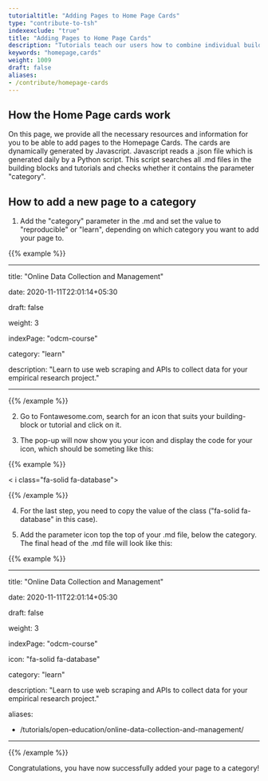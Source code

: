 ```yaml
---
tutorialtitle: "Adding Pages to Home Page Cards"
type: "contribute-to-tsh"
indexexclude: "true"
title: "Adding Pages to Home Page Cards"
description: "Tutorials teach our users how to combine individual building blocks into a final product. Learn how to write one."
keywords: "homepage,cards"
weight: 1009
draft: false
aliases:
- /contribute/homepage-cards
---
```


## How the Home Page cards work

On this page, we provide all the necessary resources and information for you to be able to add pages to the Homepage Cards.
The cards are dynamically generated by Javascript. Javascript reads a .json file which is generated daily by a Python script. This script searches all .md files in the building blocks and tutorials and checks whether it contains the parameter "category".

## How to add a new page to a category

1. Add the "category" parameter in the .md and set the value to "reproducible" or "learn", depending on which category you want to add your page to.

{{% example %}}

---
title: "Online Data Collection and Management"

date: 2020-11-11T22:01:14+05:30

draft: false

weight: 3

indexPage: "odcm-course"

category: "learn"

description: "Learn to use web scraping and APIs to collect data for your empirical research project."

---

{{% /example %}}

2. Go to Fontawesome.com, search for an icon that suits your building-block or tutorial and click on it.

3. The pop-up will now show you your icon and display the code for your icon, which should be someting like this:

{{% example %}}

< i class="fa-solid fa-database"></i >

{{% /example %}}

4. For the last step, you need to copy the value of the class ("fa-solid fa-database" in this case).

5. Add the parameter icon top the top of your .md file, below the category. The final head of the .md file will look like this:

{{% example %}}

---
title: "Online Data Collection and Management"

date: 2020-11-11T22:01:14+05:30

draft: false

weight: 3

indexPage: "odcm-course"

icon: "fa-solid fa-database"

category: "learn"

description: "Learn to use web scraping and APIs to collect data for your empirical research project."

aliases:
  - /tutorials/open-education/online-data-collection-and-management/
---

{{% /example %}}

Congratulations, you have now successfully added your page to a category!